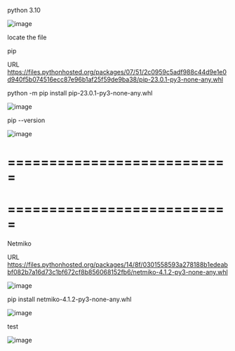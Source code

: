 python 3.10

![image](https://user-images.githubusercontent.com/45864789/225509788-e8f82c0f-15a0-42a3-8f79-8973ce070ba6.png)



locate the file

pip 

URL
https://files.pythonhosted.org/packages/07/51/2c0959c5adf988c44d9e1e0d940f5b074516ecc87e96b1af25f59de9ba38/pip-23.0.1-py3-none-any.whl



python -m pip install pip-23.0.1-py3-none-any.whl


![image](https://user-images.githubusercontent.com/45864789/225506717-f625b5a4-4d9c-4fcb-bf82-3eebc090faae.png)


pip --version

![image](https://user-images.githubusercontent.com/45864789/225506833-f9a72008-0300-44ee-a40c-096ac5a3626c.png)



===========================
===========================
===========================
===========================


Netmiko

URL
https://files.pythonhosted.org/packages/14/8f/0301558593a278188b1edeabbf082b7a16d73c1bf672cf8b856068152fb6/netmiko-4.1.2-py3-none-any.whl

![image](https://user-images.githubusercontent.com/45864789/225506950-69f2c767-3c1a-4310-8533-1a9268a2e273.png)


pip install netmiko-4.1.2-py3-none-any.whl

![image](https://user-images.githubusercontent.com/45864789/225507069-6c21be25-e273-4ac8-a113-30a511736474.png)



test

![image](https://user-images.githubusercontent.com/45864789/225508204-90bd4025-8394-4c2f-b48e-03be46be7fb2.png)
